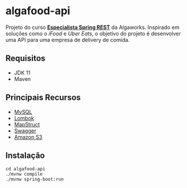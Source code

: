 # algafood-api

Projeto do curso [**Especialista Spring REST**](https://www.algaworks.com/curso/especialista-spring-rest/) da Algaworks. Inspirado em soluções como o _iFood_ e _Uber Eats_, o 
objetivo do projeto é desenvolver uma API para uma empresa de delivery de comida.

## Requisitos
* JDK 11
* Maven

## Principais Recursos
* [MySQL](https://www.mysql.com/)
* [Lombok](https://projectlombok.org/)
* [MapStruct](https://mapstruct.org/)
* [Swagger](https://swagger.io/)
* [Amazon S3](https://aws.amazon.com/s3/)

## Instalação
```
cd algafood-api
./mvnw compile
./mvnw spring-boot:run
```
